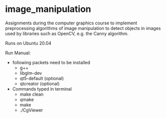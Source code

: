 # image_manipulation
Assignments during the computer graphics course to implement preprocessing algorithms of image manipulation to detect objects in images used by libraries such as OpenCV, e.g. the Canny algorithm.

Runs on Ubuntu 20.04

Run Manual:

- following packets need to be installed
  - g++
  - libglm-dev
  - qt5-default (optional)
  - qtcreator (optional)
- Commands typed in terminal
  - make clean
  - qmake
  - make
  - ./CgViewer
